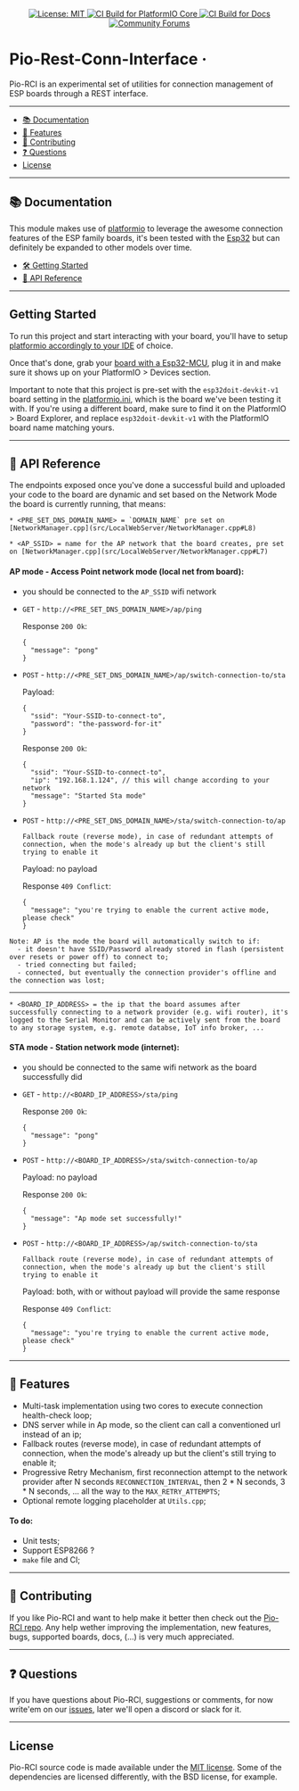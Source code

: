 <p align="center">
  <a aria-label="Pio-RCI is free to use" href="https://github.com/alanbueno/pio-rest-conn-interface/blob/master/LICENSE" target="_blank">
    <img alt="License: MIT" src="https://img.shields.io/badge/License-MIT-success.svg?style=flat-square&color=33CC12" target="_blank" />
  </a>

  <a aria-label="CI Build for PlatformIO Core" href="https://docs.platformio.org/page/core/index.html" target="_blank">
    <img alt="CI Build for PlatformIO Core" src="https://github.com/platformio/platformio-core/workflows/Core/badge.svg" target="_blank" />
  </a>
  <a aria-label="CI Build for Docs" href="https://docs.platformio.org?utm_source=github&utm_medium=core" target="_blank">
    <img alt="CI Build for Docs" src="https://github.com/platformio/platformio-core/workflows/Docs/badge.svg" target="_blank" />
  </a>
  <a aria-label="Community Forums" href="https://community.platformio.org?utm_source=github&utm_medium=core" target="_blank">
    <img alt="Community Forums" src="https://img.shields.io/badge/PlatformIO-Community-orange.svg"/>
  </a>
</p>

# Pio-Rest-Conn-Interface &middot;

Pio-RCI is an experimental set of utilities for connection management of ESP boards through a REST interface.

---

- [📚 Documentation](#-documentation)
- [🏅 Features](#-features)
- [👏 Contributing](#-contributing)
- [❓ Questions](#-questions)
- [License](#license)

---

## 📚 Documentation

<p>This module makes use of <a aria-label="platformio" href="https://platformio.org/">platformio</a> to leverage the awesome connection features of the ESP family boards, it's been tested with the <a aria-label="esp32" href="https://www.espressif.com/en/products/socs/esp32">Esp32</a> but can definitely be expanded to other models over time.</p>

- [:hammer_and_wrench: Getting Started](#getting-started)
- [🚀 API Reference](#-api-reference)

---

## Getting Started

<p>To run this project and start interacting with your board, you'll have to setup <a aria-label="platformio" href="https://platformio.org/install/integration">platformio accordingly to your IDE</a> of choice.

Once that's done, grab your <a aria-label="esp32" href="https://www.espressif.com/en/products/socs/esp32">board with a Esp32-MCU</a>, plug it in and make sure it shows up on your PlatformIO > Devices section.

Important to note that this project is pre-set with the `esp32doit-devkit-v1` board setting in the [platformio.ini](platformio.ini#L15), which is the board we've been testing it with. If you're using a different board, make sure to find it on the PlatformIO > Board Explorer, and replace `esp32doit-devkit-v1` with the PlatformIO board name matching yours.

</p>

---

## 🚀 API Reference

The endpoints exposed once you've done a successful build and uploaded your code to the board are dynamic and set based on the Network Mode the board is currently running, that means:

```
* <PRE_SET_DNS_DOMAIN_NAME> = `DOMAIN_NAME` pre set on [NetworkManager.cpp](src/LocalWebServer/NetworkManager.cpp#L8)

* <AP_SSID> = name for the AP network that the board creates, pre set on [NetworkManager.cpp](src/LocalWebServer/NetworkManager.cpp#L7)
```

#### AP mode - Access Point network mode (local net from board):

  - you should be connected to the `AP_SSID` wifi network

  - `GET` - `http://<PRE_SET_DNS_DOMAIN_NAME>/ap/ping`

    Response `200 Ok`:

    ```
    {
      "message": "pong"
    }
    ```

  - `POST` - `http://<PRE_SET_DNS_DOMAIN_NAME>/ap/switch-connection-to/sta`

    Payload:

    ```
    {
      "ssid": "Your-SSID-to-connect-to",
      "password": "the-password-for-it"
    }
    ```

    Response `200 Ok`:

    ```
    {
      "ssid": "Your-SSID-to-connect-to",
      "ip": "192.168.1.124", // this will change according to your network
      "message": "Started Sta mode"
    }
    ```

  - `POST` - `http://<PRE_SET_DNS_DOMAIN_NAME>/sta/switch-connection-to/ap`

    `Fallback route (reverse mode), in case of redundant attempts of connection, when the mode's already up but the client's still trying to enable it`

    Payload: no payload

    Response `409 Conflict`:

    ```
    {
      "message": "you're trying to enable the current active mode, please check"
    }
    ```

```
Note: AP is the mode the board will automatically switch to if:
  - it doesn't have SSID/Password already stored in flash (persistent over resets or power off) to connect to;
  - tried connecting but failed;
  - connected, but eventually the connection provider's offline and the connection was lost;
```

---

```
* <BOARD_IP_ADDRESS> = the ip that the board assumes after successfully connecting to a network provider (e.g. wifi router), it's logged to the Serial Monitor and can be actively sent from the board to any storage system, e.g. remote databse, IoT info broker, ...
```

#### STA mode - Station network mode (internet):

  - you should be connected to the same wifi network as the board successfully did

  - `GET` - `http://<BOARD_IP_ADDRESS>/sta/ping`

    Response `200 Ok`:

    ```
    {
      "message": "pong"
    }
    ```

  - `POST` - `http://<BOARD_IP_ADDRESS>/sta/switch-connection-to/ap`

    Payload: no payload

    Response `200 Ok`:

    ```
    {
      "message": "Ap mode set successfully!"
    }
    ```

  - `POST` - `http://<BOARD_IP_ADDRESS>/ap/switch-connection-to/sta`

    `Fallback route (reverse mode), in case of redundant attempts of connection, when the mode's already up but the client's still trying to enable it`

    Payload: both, with or without payload will provide the same response

    Response `409 Conflict`:

    ```
    {
      "message": "you're trying to enable the current active mode, please check"
    }
    ```

---

## 🏅 Features

- Multi-task implementation using two cores to execute connection health-check loop;
- DNS server while in Ap mode, so the client can call a conventioned url instead of an ip;
- Fallback routes (reverse mode), in case of redundant attempts of connection, when the mode's already up but the client's still trying to enable it;
- Progressive Retry Mechanism, first reconnection attempt to the network provider after N seconds `RECONNECTION_INTERVAL`, then 2 \* N seconds, 3 \* N seconds, ... all the way to the `MAX_RETRY_ATTEMPTS`;
- Optional remote logging placeholder at `Utils.cpp`;

#### To do:
- Unit tests;
- Support ESP8266 ?
- `make` file and CI;

---

## 👏 Contributing

If you like Pio-RCI and want to help make it better then check out the [Pio-RCI repo](https://github.com/alanbueno/pio-rest-conn-interface). Any help wether improving the implementation, new features, bugs, supported boards, docs, (...) is very much appreciated.

---

## ❓ Questions

If you have questions about Pio-RCI, suggestions or comments, for now write'em on our [issues](https://github.com/alanbueno/pio-rest-conn-interface/issues), later we'll open a discord or slack for it.

---

## License

Pio-RCI source code is made available under the [MIT license](LICENSE). Some of the dependencies are licensed differently, with the BSD license, for example.
